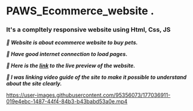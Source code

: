 # PAWS_Ecommerce_website .

### It's a compltely responsive website using Html, Css, JS

***&#x1F537;  Website is about ecommerce website to buy pets.***<br/>

***&#x1F537;  Have good internet connection to load pages.***<br/>

***&#x1F537;  Here is the <a href="https://venkatavijayabhaskar007.github.io/PAWS_Ecommerce_website/">link</a> to the live preview of the website.***
<br/>
 

 ***&#x1F537;  I was linking video guide of the site to make it possible to understand about the site clearly.*** <br/>
 
 


https://user-images.githubusercontent.com/95356073/177036911-019e4ebc-1487-44f4-84b3-b43babd53a0e.mp4

